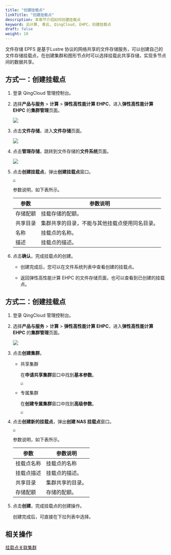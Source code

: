 ```yaml
---
title: "创建挂载点"
linkTitle: "创建挂载点"
description: 本章节介绍如何创建挂载点
keyword: 云计算, 青云, QingCloud, EHPC，创建挂载点
draft: false
weight: 10
---
```


文件存储 EPFS 是基于Lustre 协议的网络共享的文件存储服务，可以创建自己的文件存储挂载点，在创建集群和图形节点时可以选择挂载此共享存储，实现多节点间的数据共享。

## 方式一：创建挂载点

1. 登录 QingCloud 管理控制台。

2. 选择**产品与服务** > **计算** > **弹性高性能计算 EHPC**，进入**弹性高性能计算 EHPC** 的**集群管理**页面。

   ![](../../../_images/qs_hpc_list.png)

3. 点击**文件存储**，进入**文件存储**页面。

   ![](../../../_images/um_ehpc_create_epfs.png)

4. 点击**管理存储**，跳转到文件存储的**文件系统**页面。

   ![](../../../_images/um_create_epfs_system.png)

5. 点击**创建挂载点**，弹出**创建挂载点**窗口。

   <img src="../../../_images/um_create_epfs_syswin.png" style="zoom:50%;" />

   参数说明，如下表所示。

   | 参数     | 参数说明                                       |
   | -------- | ---------------------------------------------- |
   | 存储配额 | 挂载存储的配额。                               |
   | 共享目录 | 集群共享的目录，不能与其他挂载点使用同名目录。 |
   | 名称     | 挂载点的名称。                                 |
   | 描述     | 挂载点的描述。                                 |

6. 点击**确认**，完成挂载点的创建。

   - 创建完成后，您可以在文件系统列表中查看创建的挂载点。

   - 返回弹性高性能计算 EHPC 的文件存储页面，也可以查看到已创建的挂载点。

## 方式二：创建挂载点

1. 登录 QingCloud 管理控制台。

2. 选择**产品与服务** > **计算** > **弹性高性能计算 EHPC**，进入**弹性高性能计算 EHPC** 的**集群管理**页面。

   ![](../../../_images/qs_hpc_list.png)

3. 点击**创建集群**。

   - 共享集群

     在**申请共享集群**窗口中找到**基本参数**。

     <img src="../../../_images/um_create_ehpc_nas.png" style="zoom:50%;" />

   - 专属集群

     在**创建专属集群**窗口中找到**高级参数**。

     <img src="../../../_images/um_create_epfs_nas.png" style="zoom:50%;" />

4. 点击**创建新的挂载点**，弹出**创建 NAS 挂载点**窗口。

   <img src="../../../_images/um_create_nas.png" style="zoom:50%;" />

   参数说明，如下表所示。

   | 参数       | 参数说明         |
   | ---------- | ---------------- |
   | 挂载点名称 | 挂载点的名称     |
   | 挂载点描述 | 挂载点的描述。   |
   | 共享目录   | 集群共享的目录。 |
   | 存储配额   | 存储的配额。     |

5. 点击**创建**，完成挂载点的创建操作。

   创建完成后，可直接在下拉列表中选择。

## 相关操作

[挂载点关联集群](../relate_cluster)
